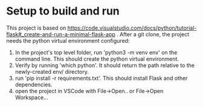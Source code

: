 # Setup to build and run
This project is based on https://code.visualstudio.com/docs/python/tutorial-flask#_create-and-run-a-minimal-flask-app . After a git clone, the project needs the python virtual environment configured:
1. In the project's top level folder, run 'python3 -m venv env' on the command line. This should create the python virtual environment. 
2. Verify by running 'which python'. It should return the path relative to the newly-created env/ directory.
3. run 'pip install -r requirements.txt'. This should install Flask and other dependencies.
4. open the project in VSCode with File->Open.. or File->Open Workspace...
